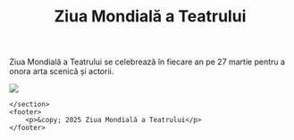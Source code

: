 <!DOCTYPE html>
<html lang="ro">
<head>
    <meta charset="UTF-8">
    <meta name="viewport" content="width=device-width, initial-scale=1.0">
    <title>Ziua Mondială a Teatrului</title>
    <link rel="stylesheet" href="styles.css">
</head>
<body>
    <header>
        <h1>Ziua Mondială a Teatrului</h1>
    </header>
    <section class="intro">
        <p>Ziua Mondială a Teatrului se celebrează în fiecare an pe 27 martie pentru a onora arta scenică și actorii.</p>
    </section>
    <section class="image-container">
        <img src="https://ro.m.wikipedia.org/wiki/Teatrul_Na%C8%9Bional_%E2%80%9EMihai_Eminescu%E2%80%9D_din_Chi%C8%99in%C4%83u">
      
    </section>
    <footer>
        <p>&copy; 2025 Ziua Mondială a Teatrului</p>
    </footer>
</body>
</html>
